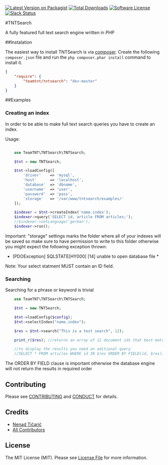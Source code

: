 [![Latest Version on Packagist][ico-version]][link-packagist]
[![Total Downloads][ico-downloads]][link-downloads]
[![Software License][ico-license]](LICENSE.md)
[![Slack Status](https://img.shields.io/badge/slack-chat-E01563.svg?style=flat-square)](https://tntsearch.slack.com)

#TNTSearch

A fully featured full text search engine written in PHP

##Instalation

The easiest way to install TNTSearch is via [composer](http://getcomposer.org/). Create the following `composer.json` file and run the `php composer.phar install` command to install it.

```json
{
    "require": {
        "teamtnt/tntsearch": "dev-master"
    }
}
```

##Examples

### Creating an index

In order to be able to make full text search queries you have to create an index.

Usage:
```php

    use TeamTNT\TNTSearch\TNTSearch;

    $tnt = new TNTSearch;

    $tnt->loadConfig([
        'driver'    => 'mysql',
        'host'      => 'localhost',
        'database'  => 'dbname',
        'username'  => 'user',
        'password'  => 'pass',
        'storage'   => '/var/www/tntsearch/examples/'
    ]);

    $indexer = $tnt->createIndex('name.index');
    $indexer->query('SELECT id, article FROM articles;');
    //$indexer->setLanguage('german');
    $indexer->run();

```

Important: "storage" settings marks the folder where all of your indexes
will be saved so make sure to have permission to write to this folder otherwise
you might expect the following exception thrown:

* [PDOException] SQLSTATE[HY000] [14] unable to open database file *

Note: Your select statment MUST contain an ID field.

### Searching

Searching for a phrase or keyword is trivial


```php
    use TeamTNT\TNTSearch\TNTSearch;

    $tnt = new TNTSearch;

    $tnt->loadConfig($config);
    $tnt->selectIndex("name.index");

    $res = $tnt->search("This is a test search", 12);

    print_r($res); //returns an array of 12 document ids that best match your query

    //to display the results you need an aditional query
    //SELECT * FROM articles WHERE id IN $res ORDER BY FIELD(id, $res);
```

The ORDER BY FIELD clause is important otherwise the database engine will not return
the results in required order

## Contributing

Please see [CONTRIBUTING](CONTRIBUTING.md) and [CONDUCT](CONDUCT.md) for details.

## Credits

- [Nenad Tičarić][link-author]
- [All Contributors][link-contributors]

## License

The MIT License (MIT). Please see [License File](LICENSE.md) for more information.

[ico-version]: https://img.shields.io/packagist/v/teamtnt/tntsearch.svg?style=flat-square
[ico-license]: https://img.shields.io/badge/license-MIT-brightgreen.svg?style=flat-square
[ico-downloads]: https://img.shields.io/packagist/dt/teamtnt/tntsearch.svg?style=flat-square

[link-packagist]: https://packagist.org/packages/teamtnt/tntsearch
[link-downloads]: https://packagist.org/packages/teamtnt/tntsearch
[link-author]: https://github.com/nticaric
[link-contributors]: ../../contributors
